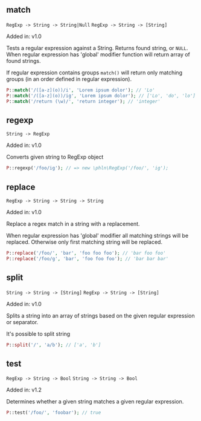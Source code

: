 ## match
`RegExp -> String -> String|Null`
`RegExp -> String -> [String]`

Added in: v1.0

Tests a regular expression against a String. Returns found string, or `NULL`. When regular expression has 'global' modifier function will return array of found strings.

If regular expression contains groups `match()` will return only matching groups (in an order defined in regular expression).

```php
P::match('/([a-z](o))/i', 'Lorem ipsum dolor'); // 'Lo'
P::match('/([a-z](o))/ig', 'Lorem ipsum dolor'); // ['Lo', 'do', 'lo']
P::match('/return (\w)/', 'return integer'); // 'integer'
```

## regexp
`String -> RegExp`

Added in: v1.0

Converts given string to RegExp object

```php
P::regexp('/foo/ig'); // => new \phln\RegExp('/foo/', 'ig');
```

## replace
`RegExp -> String -> String -> String`

Added in: v1.0

Replace a regex match in a string with a replacement.

When regular expression has 'global' modifier all matching strings will be replaced.
Otherwise only first matching string will be replaced.

```php
P::replace('/foo/', 'bar', 'foo foo foo'); // 'bar foo foo'
P::replace('/foo/g', 'bar', 'foo foo foo'); // 'bar bar bar'
```

## split
`String -> String -> [String]`
`RegExp -> String -> [String]`

Added in: v1.0

Splits a string into an array of strings based on the given regular expression or separator.

It's possible to split string

```php
P::split('/', 'a/b'); // ['a', 'b']
```

## test
`RegExp -> String -> Bool`
`String -> String -> Bool`

Added in: v1.2

Determines whether a given string matches a given regular expression.

```php
P::test('/foo/', 'foobar'); // true
```
